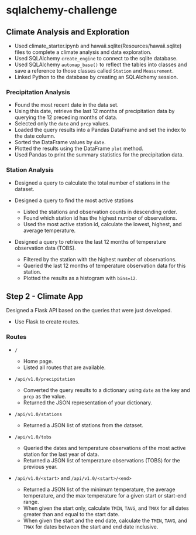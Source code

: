# sqlalchemy-challenge

## Climate Analysis and Exploration

* Used climate_starter.ipynb and hawaii.sqlite(Resources/hawaii.sqlite) files to complete a climate analysis and data exploration.
* Used SQLAlchemy `create_engine` to connect to the sqlite database.
* Used SQLAlchemy `automap_base()` to reflect the tables into classes and save a reference to those classes called `Station` and `Measurement`.
* Linked Python to the database by creating an SQLAlchemy session.

### Precipitation Analysis

* Found the most recent date in the data set.
* Using this date, retrieve the last 12 months of precipitation data by querying the 12 preceding months of data.
* Selected only the `date` and `prcp` values.
* Loaded the query results into a Pandas DataFrame and set the index to the date column.
* Sorted the DataFrame values by `date`.
* Plotted the results using the DataFrame `plot` method.
* Used Pandas to print the summary statistics for the precipitation data.

### Station Analysis

* Designed a query to calculate the total number of stations in the dataset.
* Designed a query to find the most active stations
  * Listed the stations and observation counts in descending order.
  * Found which station id has the highest number of observations.
  * Used the most active station id, calculate the lowest, highest, and average temperature.

* Designed a query to retrieve the last 12 months of temperature observation data (TOBS).
  * Filtered by the station with the highest number of observations.
  * Queried the last 12 months of temperature observation data for this station.
  * Plotted the results as a histogram with `bins=12`.

## Step 2 - Climate App

Designed a Flask API based on the queries that were just developed.
* Use Flask to create routes.

### Routes

* `/`
  * Home page.
  * Listed all routes that are available.

* `/api/v1.0/precipitation`
  * Converted the query results to a dictionary using `date` as the key and `prcp` as the value.
  * Returned the JSON representation of your dictionary.

* `/api/v1.0/stations`
  * Returned a JSON list of stations from the dataset.

* `/api/v1.0/tobs`
  * Queried the dates and temperature observations of the most active station for the last year of data.
  * Returned a JSON list of temperature observations (TOBS) for the previous year.

* `/api/v1.0/<start>` and `/api/v1.0/<start>/<end>`
  * Returned a JSON list of the minimum temperature, the average temperature, and the max temperature for a given start or start-end range.
  * When given the start only, calculate `TMIN`, `TAVG`, and `TMAX` for all dates greater than and equal to the start date.
  * When given the start and the end date, calculate the `TMIN`, `TAVG`, and `TMAX` for dates between the start and end date inclusive.
